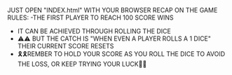 JUST OPEN "INDEX.html" WITH YOUR BROWSER
RECAP ON THE GAME RULES:
   -THE FIRST PLAYER TO REACH 100 SCORE WINS
   - IT CAN BE ACHIEVED THROUGH ROLLING THE DICE
   - ⚠⚠ BUT THE CATCH IS "WHEN EVEN A PLAYER ROLLS A 1 DICE" THEIR CURRENT SCORE RESETS
   - 🎗🎗REMBER TO HOLD YOUR SCORE AS YOU ROLL THE DICE TO AVOID THE LOSS, OR KEEP TRYING YOUR LUCK🤞😁
